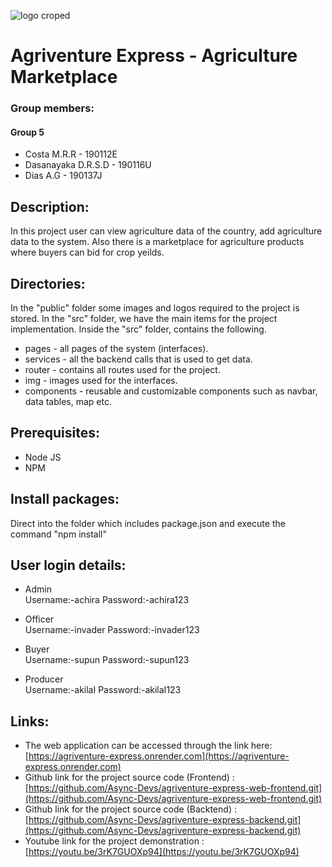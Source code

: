 ![logo croped](https://user-images.githubusercontent.com/89589832/202859250-e40743a0-17fd-4d3a-a3b2-2bfe5b2665e6.png)


# Agriventure Express - Agriculture Marketplace


### Group members: 

  #### Group 5

* Costa M.R.R - 190112E
* Dasanayaka D.R.S.D - 190116U
* Dias A.G - 190137J

## Description:

In this project user can view agriculture data of the country, add agriculture data to the system. Also there is a marketplace for agriculture products where buyers can bid for crop yeilds.

## Directories:

In the "public" folder some images and logos required to the project is stored. In the "src" folder, we have the main items for the project implementation. Inside the "src" folder, contains the following.
* pages - all pages of the system (interfaces).
* services - all the backend calls that is used to get data.
* router - contains all routes used for the project. 
* img - images used for the interfaces.
* components - reusable and customizable components such as navbar, data tables, map etc.

## Prerequisites:

* Node JS
* NPM

## Install packages:

Direct into the folder which includes package.json and execute the command "npm install"

## User login details:

* Admin                           
       Username:-achira
       Password:-achira123
       
* Officer                           
       Username:-invader
       Password:-invader123
       
* Buyer                           
       Username:-supun
       Password:-supun123 
       
* Producer                           
       Username:-akilaI
       Password:-akilaI123 

## Links:

* The web application can be accessed through the link here: [https://agriventure-express.onrender.com](https://agriventure-express.onrender.com)
* Github link for the project source code (Frontend) : [https://github.com/Async-Devs/agriventure-express-web-frontend.git](https://github.com/Async-Devs/agriventure-express-web-frontend.git)
* Github link for the project source code (Backtend) : [https://github.com/Async-Devs/agriventure-express-backend.git](https://github.com/Async-Devs/agriventure-express-backend.git)
* Youtube link for the project demonstration : [https://youtu.be/3rK7GUOXp94](https://youtu.be/3rK7GUOXp94)
